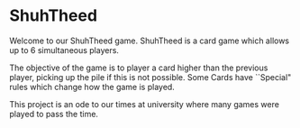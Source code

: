 # ShuhTheed

Welcome to our ShuhTheed game.
ShuhTheed is a card game which allows up to 6 simultaneous players.

The objective of the game is to player a card higher than the previous player, picking up the pile if this is not possible.
Some Cards have ``Special" rules which change how the game is played.

This project is an ode to our times at university where many games were played to pass the time.